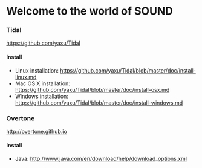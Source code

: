 # Welcome to the world of SOUND

### Tidal

https://github.com/yaxu/Tidal

#### Install

* Linux installation:    https://github.com/yaxu/Tidal/blob/master/doc/install-linux.md
* Mac OS X installation: https://github.com/yaxu/Tidal/blob/master/doc/install-osx.md
* Windows installation:  https://github.com/yaxu/Tidal/blob/master/doc/install-windows.md

### Overtone

http://overtone.github.io

#### Install

* Java: http://www.java.com/en/download/help/download_options.xml

